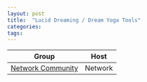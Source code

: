 ```yaml
---
layout: post
title:  "Lucid Dreaming / Dream Yoga Tools"
categories: 
tags:
---
```


| Group                  | Host   |  
| --------                 | -------     |
| <a href="https://network.foundation/community">Network Community  </a>        | Network    | 
